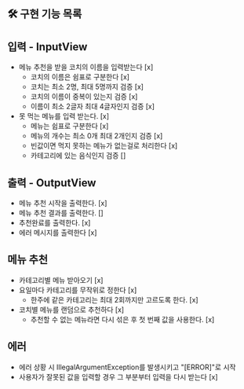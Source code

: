## 🛠 구현 기능 목록

## 입력 - InputView
- 메뉴 추천을 받을 코치의 이름을 입력받는다 [x]
  - 코치의 이름은 쉼표로 구분한다 [x]
  - 코치는 최소 2명, 최대 5명까지 검증 [x]
  - 코치의 이름이 중복이 있는지 검증 [x]
  - 이름이 최소 2글자 최대 4글자인지 검증 [x]
- 못 먹는 메뉴를 입력 받는다. [x]
  - 메뉴는 쉽표로 구분한다 [x]
  - 메뉴의 개수는 최소 0개 최대 2개인지 검증 [x]
  - 빈값이면 먹지 못하는 메뉴가 없는걸로 처리한다 [x]
  - 카테고리에 있는 음식인지 검증 []

## 출력 - OutputView
- 메뉴 추천 시작을 출력한다. [x]
- 메뉴 추천 결과를 출력한다. []
- 추천완료를 출력한다. [x]
- 에러 메시지를 출력한다 [x]

## 메뉴 추천
- 카테고리별 메뉴 받아오기 [x]
- 요일마다 카테고리를 무작위로 정한다 [x]
  - 한주에 같은 카테고리는 최대 2회까지만 고르도록 한다. [x]
- 코치별 메뉴를 랜덤으로 추천하다 [x]
  - 추천할 수 없는 메뉴라면 다시 섞은 후 첫 번째 값을 사용한다. [x]

## 에러
- 에러 상황 시 IllegalArgumentException를 발생시키고 "[ERROR]"로 시작
- 사용자가 잘못된 값을 입력할 경우 그 부분부터 입력을 다시 받는다 [x]